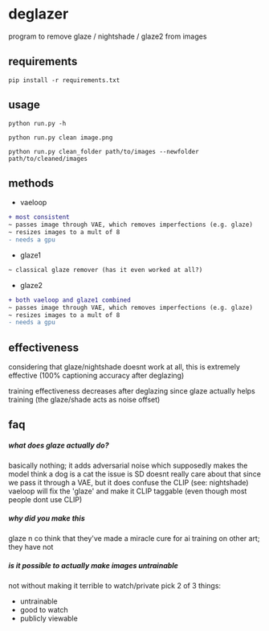 # deglazer

program to remove glaze / nightshade / glaze2 from images

## requirements
```
pip install -r requirements.txt
```

## usage
```
python run.py -h

python run.py clean image.png

python run.py clean_folder path/to/images --newfolder path/to/cleaned/images
```

## methods
- vaeloop
```diff
+ most consistent
~ passes image through VAE, which removes imperfections (e.g. glaze)
~ resizes images to a mult of 8
- needs a gpu
```
- glaze1
```diff
~ classical glaze remover (has it even worked at all?)
```
- glaze2
```diff
+ both vaeloop and glaze1 combined
~ passes image through VAE, which removes imperfections (e.g. glaze)
~ resizes images to a mult of 8
- needs a gpu
```

## effectiveness

considering that glaze/nightshade doesnt work at all, this is extremely effective (100% captioning accuracy after deglazing)

training effectiveness decreases after deglazing since glaze actually helps training (the glaze/shade acts as noise offset)

## faq

##### what does glaze *actually* do?
basically nothing; it adds adversarial noise which supposedly makes the model think a dog is a cat
the issue is SD doesnt really care about that since we pass it through a VAE, but it does confuse the CLIP (see: nightshade)
vaeloop will fix the 'glaze' and make it CLIP taggable (even though most people dont use CLIP)

##### why did you make this
glaze n co think that they've made a miracle cure for ai training on other art; they have not

##### is it possible to actually make images untrainable
not without making it terrible to watch/private
pick 2 of 3 things:
- untrainable
- good to watch
- publicly viewable
